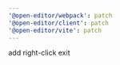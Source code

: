 ```yaml
---
'@open-editor/webpack': patch
'@open-editor/client': patch
'@open-editor/vite': patch
---
```


add right-click exit
